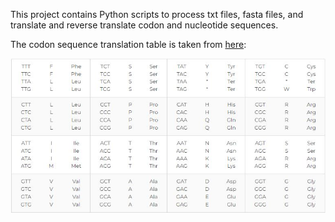 This project contains Python scripts to process txt files, fasta files, and translate and reverse translate codon and nucleotide sequences.

The codon sequence translation table is taken from [here](https://www.genscript.com/tools/codon-table):

![codon_table](codon_table.JPG)

